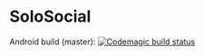 # SoloSocial

Android build (master): [![Codemagic build status](https://api.codemagic.io/apps/5e27ce79f5fb1f52f5f9a709/5e2faf5c151bb6529bdd8586/status_badge.svg)](https://codemagic.io/apps/5e27ce79f5fb1f52f5f9a709/5e2faf5c151bb6529bdd8586/latest_build)